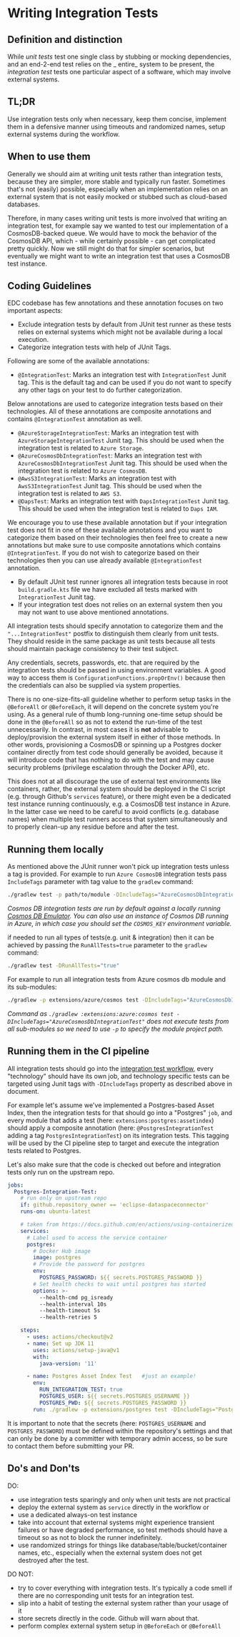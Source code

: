 # Writing Integration Tests

## Definition and distinction

While _unit tests_ test one single class by stubbing or mocking dependencies, and an end-2-end test relies on the _
entire_ system to be present, the _integration test_ tests one particular aspect of a software, which may involve external
systems.

## TL;DR

Use integration tests only when necessary, keep them concise, implement them in a defensive manner using timeouts and
randomized names, setup external systems during the workflow.

## When to use them

Generally we should aim at writing unit tests rather than integration tests, because they are simpler, more stable and
typically run faster. Sometimes that's not (easily) possible, especially when an implementation relies on an external
system that is not easily mocked or stubbed such as cloud-based databases.

Therefore, in many cases writing unit tests is more involved that writing an integration test, for example say we wanted
to test our implementation of a CosmosDB-backed queue. We would have to mock the behavior of the CosmosDB API, which -
while certainly possible - can get complicated pretty quickly. Now we still might do that for simpler scenarios, but
eventually we might want to write an integration test that uses a CosmosDB test instance.

## Coding Guidelines

EDC codebase has few annotations and these annotation focuses on two important aspects:

- Exclude integration tests by default from JUnit test runner as these tests relies on external systems which might not be available during a local execution.
- Categorize integration tests with help of JUnit Tags.

Following are some of the available annotations:

- `@IntegrationTest`: Marks an integration test with `IntegrationTest` Junit tag. This is the default tag and can be used if you do not want to specify any other tags on your test to do further categorization.

Below annotations are used to categorize integration tests based on their technologies. All of these annotations are composite annotations and contains `@IntegrationTest` annotation as well.

- `@AzureStorageIntegrationTest`: Marks an integration test with `AzureStorageIntegrationTest` Junit tag. This should be used when the integration test is related to `Azure Storage`.
- `@AzureCosmosDbIntegrationTest`: Marks an integration test with `AzureCosmosDbIntegrationTest` Junit tag. This should be used when the integration test is related to `Azure CosmosDB`.
- `@AwsS3IntegrationTest`: Marks an integration test with `AwsS3IntegrationTest` Junit tag. This should be used when the integration test is related to `AWS S3`.
- `@DapsTest`: Marks an integration test with `DapsIntegrationTest` Junit tag. This should be used when the integration test is related to `Daps IAM`.

We encourage you to use these available annotation but if your integration test does not fit in one of these available annotations and you want to categorize them based on their technologies then feel free to create a new annotations but make sure to use composite annotations which contains `@IntegrationTest`. If you do not wish to categorize based on their technologies then you can use already available `@IntegrationTest` annotation.

- By default JUnit test runner ignores all integration tests because in root `build.gradle.kts` file we have excluded all tests marked with `IntegrationTest` Junit tag.
- If your integration test does not relies on an external system then you may not want to use above mentioned annotations.

All integration tests should specify annotation to categorize them and the `"...IntegrationTest"` postfix to distinguish them clearly from unit tests. They should reside in the same package as unit tests because all tests should maintain package consistency to their test subject.

Any credentials, secrets, passwords, etc. that are required by the integration tests should be passed in using environment variables. A good way to access them is `ConfigurationFunctions.propOrEnv()` because then the credentials can also be supplied via system properties.

There is no one-size-fits-all guideline whether to perform setup tasks in the `@BeforeAll` or `@BeforeEach`, it will depend on the concrete system you're using. As a general rule of thumb long-running one-time setup should be done in the `@BeforeAll` so as not to extend the run-time of the test unnecessarily. In contrast, in most cases it is **not** advisable to deploy/provision the external system itself in either of those methods. In other words, provisioning a CosmosDB or spinning up a Postgres docker container directly from test code should generally be avoided, because it will introduce code that has nothing to do with the test and may cause security problems (privilege escalation through the Docker API), etc.

This does not at all discourage the use of external test environments like containers, rather, the external system should be deployed in the CI script (e.g. through Github's `services` feature), or there might even be a dedicated test instance running continuously, e.g. a CosmosDB test instance in Azure. In the latter case we need to be careful to avoid conflicts (e.g. database names) when multiple test runners access that system simultaneously and to properly clean-up any residue before and after the test.

## Running them locally

As mentioned above the JUnit runner won't pick up integration tests unless a tag is provided. For example to run `Azure CosmosDB` integration tests pass `IncludeTags` parameter with tag value to the `gradlew` command:

```bash
./gradlew test -p path/to/module -DIncludeTags="AzureCosmosDbIntegrationTest"
```

_Cosmos DB integration tests are run by default against a locally running [Cosmos DB Emulator](https://docs.microsoft.com/azure/cosmos-db/local-emulator). You can also use an instance of Cosmos DB running in Azure, in which case you should set the `COSMOS_KEY` environment variable._

if needed to run all types of tests(e.g. unit & integration) then it can be achieved by passing the `RunAllTests=true` parameter to the `gradlew` command:

```bash
./gradlew test -DRunAllTests="true"
```

For example to run all integration tests from Azure cosmos db module and its sub-modules:

```bash
./gradlew -p extensions/azure/cosmos test -DIncludeTags="AzureCosmosDbIntegrationTest"
```

_Command as `./gradlew :extensions:azure:cosmos test -DIncludeTags="AzureCosmosDbIntegrationTest"` does not execute tests from all sub-modules so we need to use `-p` to specify the module project path._

## Running them in the CI pipeline

All integration tests should go into the [integration test workflow](../.github/workflows/integrationtests.yaml), every "technology" should have its own job, and technology specific tests can be targeted using Junit tags with `-DIncludeTags` property as described above in document.

For example let's assume we've implemented a Postgres-based Asset Index, then the integration tests for that should go into a "Postgres" `job`, and every module that adds a test (here: `extensions:postgres:assetindex`) should apply a composite annotation (here: `@PostgresIntegrationTest` adding a tag `PostgresIntegrationTest`) on its integration tests. This tagging will be used by the CI pipeline step to target and execute the integration tests related to Postgres.

Let's also make sure that the code is checked out before and integration tests only run on the upstream repo.

```yaml
jobs:
  Postgres-Integration-Test:
    # run only on upstream repo
    if: github.repository_owner == 'eclipse-dataspaceconnector'
    runs-on: ubuntu-latest

    # taken from https://docs.github.com/en/actions/using-containerized-services/creating-postgresql-service-containers
    services:
      # Label used to access the service container
      postgres:
        # Docker Hub image
        image: postgres
        # Provide the password for postgres
        env:
          POSTGRES_PASSWORD: ${{ secrets.POSTGRES_PASSWORD }}
        # Set health checks to wait until postgres has started
        options: >-
          --health-cmd pg_isready
          --health-interval 10s
          --health-timeout 5s
          --health-retries 5

    steps:
      - uses: actions/checkout@v2
      - name: Set up JDK 11
        uses: actions/setup-java@v1
        with:
          java-version: '11'

      - name: Postgres Asset Index Test   #just an example!
        env:
          RUN_INTEGRATION_TEST: true
          POSTGRES_USER: ${{ secrets.POSTGRES_USERNAME }}
          POSTGRES_PWD: ${{ secrets.POSTGRES_PASSWORD }}
        run: ./gradlew -p extensions/postgres test -DIncludeTags="PostgresIntegrationTest"
```

It is important to note that the secrets (here: `POSTGRES_USERNAME` and `POSTGRES_PASSWORD`) must be defined within the repository's settings and that can only be done by a committer with temporary admin access, so be sure to contact them before submitting your PR.

## Do's and Don'ts

DO:

- use integration tests sparingly and only when unit tests are not practical
- deploy the external system as `service` directly in the workflow or
- use a dedicated always-on test instance
- take into account that external systems might experience transient failures or have degraded performance, so test
  methods should have a timeout so as not to block the runner indefinitely.
- use randomized strings for things like database/table/bucket/container names, etc., especially when the external
  system does not get destroyed after the test.

DO NOT:

- try to cover everything with integration tests. It's typically a code smell if there are no corresponding unit tests
  for an integration test.
- slip into a habit of testing the external system rather than your usage of it
- store secrets directly in the code. Github will warn about that.
- perform complex external system setup in `@BeforeEach` or `@BeforeAll`
